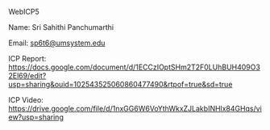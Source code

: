 WebICP5

Name: Sri Sahithi Panchumarthi

Email: sp6t6@umsystem.edu

ICP Report: https://docs.google.com/document/d/1ECCzIOptSHm2T2F0LUhBUH409O32El69/edit?usp=sharing&ouid=102543525060860477490&rtpof=true&sd=true

ICP Video: https://drive.google.com/file/d/1nxGG6W6VoYthWkxZJLakbINHlx84GHqs/view?usp=sharing
